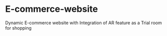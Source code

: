 # E-commerce-website
Dynamic E-commerce website with Integration of AR feature as a Trial room for shopping
